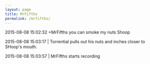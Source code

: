 ```yaml
---
layout: page
title: MrFifths
permalink: /mrfifths/
---
```


2015-08-08 15:02:32  +MrFifths  you can smoke my nuts Shoop

2015-08-08 15:03:17  \|  Torrential pulls out his nuts and inches closer to SHoop's mouth.

2015-08-08 15:03:57  \|  MrFifths starts recording